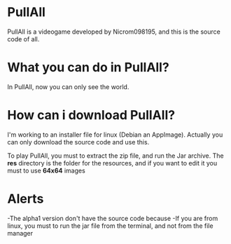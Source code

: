 # PullAll
PullAll is a videogame developed by Nicrom098195, and this is the source code of all.

# What you can do in PullAll?
In PullAll, now you can only see the world.

# How can i download PullAll?
I'm working to an installer file for linux (Debian an AppImage).
Actually you can only download the source code and use this.

To play PullAll, you must to extract the zip file, and run the Jar archive.
The **res** directory is the folder for the resources, and if you want to edit it you must to use **64x64** images

# Alerts
-The alpha1 version don't have the source code because
-If you are from linux, you must to run the jar file from the terminal, and not from the file manager
